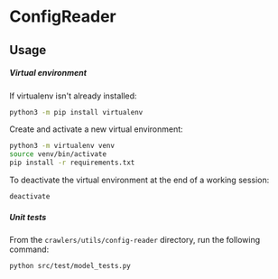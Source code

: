 # ConfigReader

## Usage

##### Virtual environment

If virtualenv isn't already installed:

```sh
python3 -m pip install virtualenv
```

Create and activate a new virtual environment:

```sh
python3 -m virtualenv venv
source venv/bin/activate
pip install -r requirements.txt
```

To deactivate the virtual environment at the end of a working session:

```sh
deactivate
```

##### Unit tests

From the `crawlers/utils/config-reader` directory, run the following command:

```sh
python src/test/model_tests.py
```
